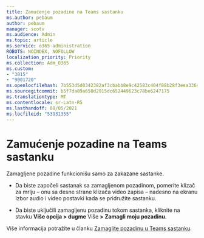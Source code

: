 ```yaml
---
title: Zamućenje pozadine na Teams sastanku
ms.author: pebaum
author: pebaum
manager: scotv
ms.audience: Admin
ms.topic: article
ms.service: o365-administration
ROBOTS: NOINDEX, NOFOLLOW
localization_priority: Priority
ms.collection: Adm_O365
ms.custom:
- "3815"
- "9001720"
ms.openlocfilehash: 7b553d5d0342382af3cbabb8e9c42583c404f88b28f3eea33642baef2863dcd7
ms.sourcegitcommit: b5f7da89a650d2915dc652449623c78be6247175
ms.translationtype: MT
ms.contentlocale: sr-Latn-RS
ms.lasthandoff: 08/05/2021
ms.locfileid: "53931355"
---
```

# <a name="blur-your-background-in-a-teams-meeting"></a>Zamućenje pozadine na Teams sastanku

Zamagljene pozadine funkcionišu samo za zakazane sastanke.

- Da biste započeli sastanak sa zamagljenom pozadinom, pomerite klizač za mrlju – onu sa desne strane klizača video zapisa – nadesno na ekranu Izbor audio i video postavki kada se pridružite sastanku.

- Da biste uključili zamagljenu pozadinu tokom sastanka, kliknite na stavku **Više opcija > dugme** Više **> Zamagli moju pozadinu**.

Više informacija potražite u članku [Zamaglite pozadinu u Teams sastanku](https://support.office.com/article/Blur-your-background-in-a-Teams-meeting-f77a2381-443a-499d-825e-509a140f4780).